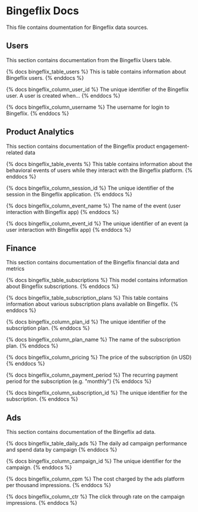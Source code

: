 # Bingeflix Docs
This file contains doumentation for Bingeflix data sources.

## Users
This section contains documentation from the Bingeflix Users table.

{% docs bingeflix_table_users %}
This is table contains information about Bingeflix users.
{% enddocs %}

{% docs bingeflix_column_user_id %}
The unique identifier of the Bingeflix user. A user is created when...
{% enddocs %}

{% docs bingeflix_column_username %}
The username for login to Bingeflix.
{% enddocs %}

## Product Analytics
This section contains documentation of the Bingeflix product engagement-related data

{% docs bingeflix_table_events %}
This table contains information about the behavioral events of users while they interact with the Bingeflix platform.
{% enddocs %}

{% docs bingeflix_column_session_id %}
The unique identifier of the session in the Bingeflix application.
{% enddocs %}

{% docs bingeflix_column_event_name %}
The name of the event (user interaction with Bingeflix app)
{% enddocs %}

{% docs bingeflix_column_event_id %}
The unique identifier of an event (a user interaction with Bingeflix app)
{% enddocs %}

## Finance
This section contains documentation of the Bingeflix financial data and metrics

{% docs bingeflix_table_subscriptions %}
This model contains information about Bingeflix subscriptions.
{% enddocs %}

{% docs bingeflix_table_subscription_plans %}
This table contains information about various subscription plans available on Bingeflix.
{% enddocs %}

{% docs bingeflix_column_plan_id %}
The unique identifier of the subscription plan.
{% enddocs %}

{% docs bingeflix_column_plan_name %}
The name of the subscription plan.
{% enddocs %}

{% docs bingeflix_column_pricing %}
The price of the subscription (in USD)
{% enddocs %}

{% docs bingeflix_column_payment_period %}
The recurring payment period for the subscription (e.g. "monthly")
{% enddocs %}

{% docs bingeflix_column_subscription_id %}
The unique identifier for the subscription.
{% enddocs %}

## Ads
This section contains documentation of the Bingeflix ad data.

{% docs bingeflix_table_daily_ads %}
The daily ad campaign performance and spend data by campaign
{% enddocs %}

{% docs bingeflix_column_campaign_id %}
The unique identifier for the campaign.
{% enddocs %}

{% docs bingeflix_column_cpm %}
The cost charged by the ads platform per thousand impressions.
{% enddocs %}

{% docs bingeflix_column_ctr %}
The click through rate on the campaign impressions.
{% enddocs %}



